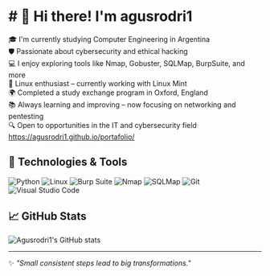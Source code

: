 # # 👋 Hi there! I'm agusrodri1

🎓 I'm currently studying Computer Engineering in Argentina  
🛡️ Passionate about cybersecurity and ethical hacking  
💻 I enjoy exploring tools like Nmap, Gobuster, SQLMap, BurpSuite, and more  
🐧 Linux enthusiast – currently working with Linux Mint  
🌍 Completed a study exchange program in Oxford, England  
📚 Always learning and improving – now focusing on networking and pentesting  
🔍 Open to opportunities in the IT and cybersecurity field
https://agusrodri1.github.io/portafolio/

## 🧰 Technologies & Tools

![Python](https://img.shields.io/badge/Python-3776AB?style=for-the-badge&logo=python&logoColor=white)
![Linux](https://img.shields.io/badge/Linux-FCC624?style=for-the-badge&logo=linux&logoColor=black)
![Burp Suite](https://img.shields.io/badge/Burp_Suite-FF6600?style=for-the-badge&logo=burpsuite&logoColor=white)
![Nmap](https://img.shields.io/badge/Nmap-218FBD?style=for-the-badge&logo=nmap&logoColor=white)
![SQLMap](https://img.shields.io/badge/SQLMap-CC0000?style=for-the-badge&logo=databricks&logoColor=white)
![Git](https://img.shields.io/badge/Git-F05032?style=for-the-badge&logo=git&logoColor=white)
![Visual Studio Code](https://img.shields.io/badge/VS_Code-007ACC?style=for-the-badge&logo=visualstudiocode&logoColor=white)

## 📈 GitHub Stats

![Agusrodri1's GitHub stats](https://github-readme-stats.vercel.app/api?username=agusrodri1&show_icons=true&theme=radical)

---

✨ *"Small consistent steps lead to big transformations."*
